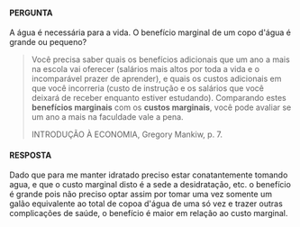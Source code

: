#### PERGUNTA

A água é necessária para a vida. O benefício marginal de um copo d'água é grande ou pequeno?
> Você precisa saber quais os benefícios adicionais que um ano a mais na escola vai oferecer (salários mais altos por toda a vida e o incomparável prazer de aprender), e quais os custos adicionais em que você incorreria (custo de instrução e os salários que você deixará de receber enquanto estiver estudando). Comparando estes **benefícios marginais** com os **custos marginais**, você pode avaliar se um ano a mais na faculdade vale a pena.
>
> INTRODUÇÃO À ECONOMIA, Gregory Mankiw, p. 7.

#### RESPOSTA
Dado que para me manter idratado preciso estar conatantemente tomando agua, e que o custo marginal disto é a sede a desidratação, etc. o benefício é grande pois não preciso optar assim por tomar uma vez somente um galão equivalente ao total de copoa d'água de uma só vez e trazer outras complicações de saúde, o benefício é maior em relação ao custo marginal.
